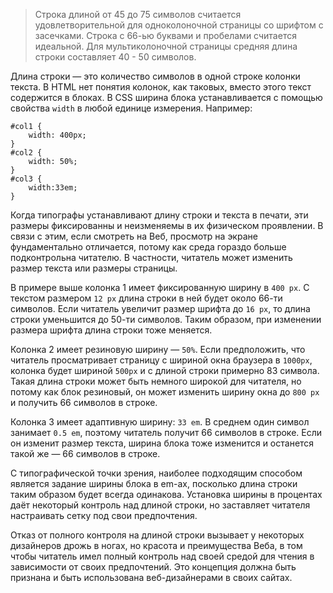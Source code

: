> Строка длиной от 45 до 75 символов считается удовлетворительной для одноколоночной страницы со шрифтом с засечками. Строка с 66-ью буквами и пробелами считается идеальной. Для мультиколоночной страницы средняя длина строки составляет 40 - 50 символов.

Длина строки — это количество символов в одной строке колонки текста. В <abbr>HTML</abbr> нет понятия колонок, как таковых, вместо этого текст содержится в блоках. В <abbr>CSS</abbr> ширина блока устанавливается с помощью свойства `width` в любой единице измерения. Например:

    #col1 {
        width: 400px;
    }
    #col2 {
        width: 50%;
    }
    #col3 {
        width:33em;
    }

Когда типографы устанавливают длину строки и текста в печати, эти размеры фиксированны и неизменяемы в их физическом проявлении. В связи с этим, если смотреть на Веб, просмотр на экране фундаментально отличается, потому как среда гораздо больше подконтрольна читателю. В частности, читатель может изменить размер текста или размеры страницы.

В примере выше колонка 1 имеет фиксированную ширину в `400 px`. С текстом размером `12 px` длина строки в ней будет около 66-ти символов. Если читатель увеличит размер шрифта до `16 px`, то длина строки уменьшится до 50-ти символов. Таким образом, при изменении размера шрифта длина строки тоже меняется.

Колонка 2 имеет резиновую ширину — `50%`. Если предположить, что читатель просматривает страницу с шириной окна браузера в `1000px`, колонка будет шириной `500px` и с длиной строки примерно 83 символа. Такая длина строки может быть немного широкой для читателя, но потому как блок резиновый, он может изменить ширину окна до `800 px` и получить 66 символов в строке.

Колонка 3 имеет адаптивную ширину: `33 em`. В среднем один символ занимает `0.5 em`, поэтому читатель получит 66 символов в строке. Если он изменит размер текста, ширина блока тоже изменится и останется такой же — 66 символов в строке.

С типографической точки зрения, наиболее подходящим способом является задание ширины блока в em-ах, посколько длина строки таким образом будет всегда одинакова. Установка ширины в процентах даёт некоторый контроль над длиной строки, но заставляет читателя настраивать сетку под свои предпочтения.

Отказ от полного контроля на длиной строки вызывает у некоторых дизайнеров дрожь в ногах, но красота и преимущества Веба, в том чтобы читатель имел полный контроль над своей средой для чтения в зависимости от своих предпочтений. Это концепция должна быть признана и быть использована веб-дизайнерами в своих сайтах.